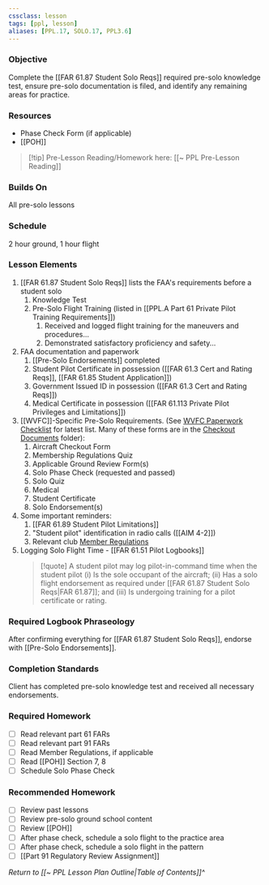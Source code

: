 ```yaml
---
cssclass: lesson
tags: [ppl, lesson]
aliases: [PPL.17, SOLO.17, PPL3.6]
---
```

### Objective
Complete the [[FAR 61.87 Student Solo Reqs]] required pre-solo knowledge test, ensure pre-solo documentation is filed, and identify any remaining areas for practice.

### Resources
- Phase Check Form (if applicable)
- [[POH]]

> [!tip] Pre-Lesson Reading/Homework here: [[~ PPL Pre-Lesson Reading]]

### Builds On
All pre-solo lessons

### Schedule
2 hour ground, 1 hour flight

### Lesson Elements
1. [[FAR 61.87 Student Solo Reqs]] lists the FAA's requirements before a student solo
	1. Knowledge Test
	2. Pre-Solo Flight Training (listed in [[PPL.A Part 61 Private Pilot Training Requirements]])
		1. Received and logged flight training for the maneuvers and procedures...
		2. Demonstrated satisfactory proficiency and safety...
2. FAA documentation and paperwork
	1. [[Pre-Solo Endorsements]] completed
	2. Student Pilot Certificate in possession ([[FAR 61.3 Cert and Rating Reqs]], [[FAR 61.85 Student Application]])
	3. Government Issued ID in possession ([[FAR 61.3 Cert and Rating Reqs]])
	4. Medical Certificate in possession ([[FAR 61.113 Private Pilot Privileges and Limitations]])
3. [[WVFC]]-Specific Pre-Solo Requirements.  (See [WVFC Paperwork Checklist](https://drive.google.com/drive/u/0/folders/1o0t2y5GHl9PufTb4cpF_d1ATFkSAYL7N) for latest list.  Many of these forms are in the [Checkout Documents](https://drive.google.com/drive/u/0/folders/1AjOTq2JIVqbOnVhQuSeowCBw3K5Ux1wT) folder):
	1. Aircraft Checkout Form
	2. Membership Regulations Quiz
	3. Applicable Ground Review Form(s)
	4. Solo Phase Check (requested and passed)
	5. Solo Quiz
	6. Medical
	7. Student Certificate
	8. Solo Endorsement(s)
4. Some important reminders:
	1. [[FAR 61.89 Student Pilot Limitations]]
	2. "Student pilot" identification in radio calls ([[AIM 4-2]])
	3. Relevant club [Member Regulations](https://drive.google.com/file/d/1Zxewqo7KH_DsAWhA1LZakYTMX6P8WM0N/view?usp=sharing)
5. Logging Solo Flight Time - [[FAR 61.51 Pilot Logbooks]]
   > [!quote] 
   > A student pilot may log pilot-in-command time when the student pilot (i) Is the sole occupant of the aircraft; (ii) Has a solo flight endorsement as required under [[FAR 61.87 Student Solo Reqs|FAR 61.87]]; and (iii) Is undergoing training for a pilot certificate or rating.

### Required Logbook Phraseology
After confirming everything for [[FAR 61.87 Student Solo Reqs]], endorse with [[Pre-Solo Endorsements]].

### Completion Standards
Client has completed pre-solo knowledge test and received all necessary endorsements.

### Required Homework
- [ ] Read relevant part 61 FARs
- [ ] Read relevant part 91 FARs
- [ ] Read Member Regulations, if applicable
- [ ] Read [[POH]] Section 7, 8
- [ ] Schedule Solo Phase Check

### Recommended Homework
- [ ] Review past lessons
- [ ] Review pre-solo ground school content
- [ ] Review [[POH]]
- [ ] After phase check, schedule a solo flight to the practice area 
- [ ] After phase check, schedule a solo flight in the pattern
- [ ] [[Part 91 Regulatory Review Assignment]]

*Return to [[~ PPL Lesson Plan Outline|Table of Contents]]^*